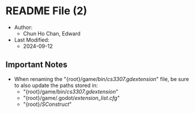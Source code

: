 # README File (2)

* Author:  
  * Chun Ho Chan, Edward  
* Last Modified:  
  * 2024-09-12  

## Important Notes

* When renaming the "{root}/game/bin/*cs3307.gdextension*" file, be sure to also update the paths stored in:  
  * "{root}/game/bin/*cs3307.gdextension*"  
  * "{root}/game/.godot/*extension_list.cfg*"  
  * "{root}/*SConstruct*"  
